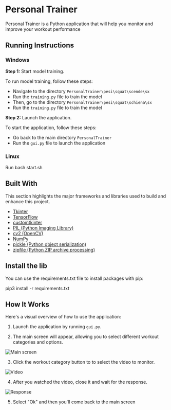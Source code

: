 # Personal Trainer

Personal Trainer is a Python application that will help you monitor and improve your workout performance

## Running Instructions

### Windows

**Step 1:** Start model training.

To run model training, follow these steps:

- Navigate to the directory `PersonalTrainer\pesi\squat\scende\sx`
- Run the `training.py` file to train the model
- Then, go to the directory `PersonalTrainer\pesi\squat\schiena\sx`
- Run the `training.py` file to train the model

**Step 2:** Launch the application.

To start the application, follow these steps:

- Go back to the main directory `PersonalTrainer`
- Run the `gui.py` file to launch the application

### Linux

Run bash start.sh



## Built With

This section highlights the major frameworks and libraries used to build and enhance this project.

* [Tkinter](https://docs.python.org/3/library/tkinter.html)
* [TensorFlow](https://www.tensorflow.org/)
* [customtkinter](https://pypi.org/project/customtkinter/)
* [PIL (Python Imaging Library)](https://pillow.readthedocs.io/)
* [cv2 (OpenCV)](https://opencv.org/)
* [NumPy](https://numpy.org/)
* [pickle (Python object serialization)](https://docs.python.org/3/library/pickle.html)
* [zipfile (Python ZIP archive processing)](https://docs.python.org/3/library/zipfile.html)

## Install the lib

You can use the requirements.txt file to install packages with pip:

pip3 install -r requirements.txt



## How It Works

Here's a visual overview of how to use the application:

1. Launch the application by running `gui.py`.

2. The main screen will appear, allowing you to select different workout categories and options.

![Main screen](https://github.com/davidebelcastro-sig/PersonalTrainer/assets/73530772/2d116228-e29d-43ae-8c2b-827fbf883979)

3. Click the workout category button to to select the video to monitor.

![Video](https://github.com/davidebelcastro-sig/PersonalTrainer/assets/73530772/d292d9f9-f200-4cc5-b9b6-c36395e32c0e)

4. After you watched the video, close it and wait for the response.

![Response](https://github.com/davidebelcastro-sig/PersonalTrainer/assets/73530772/48b1123e-11a1-4be6-9b4a-14e5677242d5)

5. Select "Ok" and then you'll come back to the main screen








